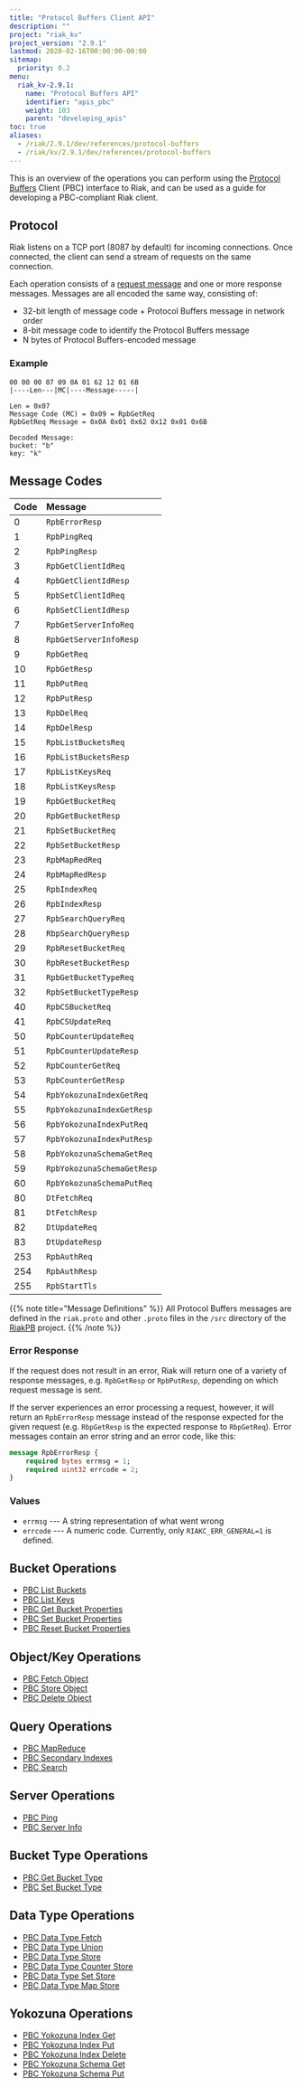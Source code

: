 ```yaml
---
title: "Protocol Buffers Client API"
description: ""
project: "riak_kv"
project_version: "2.9.1"
lastmod: 2020-02-16T00:00:00-00:00
sitemap:
  priority: 0.2
menu:
  riak_kv-2.9.1:
    name: "Protocol Buffers API"
    identifier: "apis_pbc"
    weight: 103
    parent: "developing_apis"
toc: true
aliases:
  - /riak/2.9.1/dev/references/protocol-buffers
  - /riak/kv/2.9.1/dev/references/protocol-buffers
---
```


This is an overview of the operations you can perform using the
[Protocol Buffers](https://code.google.com/p/protobuf/) Client (PBC)
interface to Riak, and can be used as a guide for developing a
PBC-compliant Riak client.

## Protocol

Riak listens on a TCP port (8087 by default) for incoming connections.
Once connected, the client can send a stream of requests on the same
connection.

Each operation consists of a [request message](https://developers.google.com/protocol-buffers/docs/encoding) and one or more response messages. Messages are all encoded the same way, consisting of:

* 32-bit length of message code + Protocol Buffers message in network
  order
* 8-bit message code to identify the Protocol Buffers message
* N bytes of Protocol Buffers-encoded message

### Example

```
00 00 00 07 09 0A 01 62 12 01 6B
|----Len---|MC|----Message-----|

Len = 0x07
Message Code (MC) = 0x09 = RpbGetReq
RpbGetReq Message = 0x0A 0x01 0x62 0x12 0x01 0x6B

Decoded Message:
bucket: "b"
key: "k"
```

## Message Codes

Code | Message |
:----|:--------|
0 | `RpbErrorResp` |
1 | `RpbPingReq` |
2 | `RpbPingResp` |
3 | `RpbGetClientIdReq` |
4 | `RpbGetClientIdResp` |
5 | `RpbSetClientIdReq` |
6 | `RpbSetClientIdResp` |
7 | `RpbGetServerInfoReq` |
8 | `RpbGetServerInfoResp` |
9 | `RpbGetReq` |
10 | `RpbGetResp` |
11 | `RpbPutReq` |
12 | `RpbPutResp` |
13 | `RpbDelReq` |
14 | `RpbDelResp` |
15 | `RpbListBucketsReq` |
16 | `RpbListBucketsResp` |
17 | `RpbListKeysReq` |
18 | `RpbListKeysResp` |
19 | `RpbGetBucketReq` |
20 | `RpbGetBucketResp` |
21 | `RpbSetBucketReq` |
22 | `RpbSetBucketResp` |
23 | `RpbMapRedReq` |
24 | `RpbMapRedResp` |
25 | `RpbIndexReq` |
26 | `RpbIndexResp` |
27 | `RpbSearchQueryReq` |
28 | `RbpSearchQueryResp` |
29 | `RpbResetBucketReq` |
30 | `RpbResetBucketResp` |
31 | `RpbGetBucketTypeReq` |
32 | `RpbSetBucketTypeResp` |
40 | `RpbCSBucketReq` |
41 | `RpbCSUpdateReq` |
50 | `RpbCounterUpdateReq` |
51 | `RpbCounterUpdateResp` |
52 | `RpbCounterGetReq` |
53 | `RpbCounterGetResp` |
54 | `RpbYokozunaIndexGetReq` |
55 | `RpbYokozunaIndexGetResp` |
56 | `RpbYokozunaIndexPutReq` |
57 | `RpbYokozunaIndexPutResp` |
58 | `RpbYokozunaSchemaGetReq` |
59 | `RpbYokozunaSchemaGetResp` |
60 | `RpbYokozunaSchemaPutReq` |
80 | `DtFetchReq` |
81 | `DtFetchResp` |
82 | `DtUpdateReq` |
83 | `DtUpdateResp` |
253 | `RpbAuthReq` |
254 | `RpbAuthResp` |
255 | `RpbStartTls` |

{{% note title="Message Definitions" %}}
All Protocol Buffers messages are defined in the `riak.proto` and other
`.proto` files in the `/src` directory of the
<a href="https://github.com/basho/riak_pb">RiakPB</a> project.
{{% /note %}}

### Error Response

If the request does not result in an error, Riak will return one of a
variety of response messages, e.g. `RpbGetResp` or `RpbPutResp`,
depending on which request message is sent.

If the server experiences an error processing a request, however, it
will return an `RpbErrorResp` message instead of the response expected
for the given request (e.g. `RbpGetResp` is the expected response to
`RbpGetReq`). Error messages contain an error string and an error code,
like this:

```protobuf
message RpbErrorResp {
    required bytes errmsg = 1;
    required uint32 errcode = 2;
}
```

### Values

* `errmsg` --- A string representation of what went wrong
* `errcode` --- A numeric code. Currently, only `RIAKC_ERR_GENERAL=1`
  is defined.

## Bucket Operations

* [PBC List Buckets]({{<baseurl>}}riak/kv/2.9.1/developing/api/protocol-buffers/list-buckets)
* [PBC List Keys]({{<baseurl>}}riak/kv/2.9.1/developing/api/protocol-buffers/list-keys)
* [PBC Get Bucket Properties]({{<baseurl>}}riak/kv/2.9.1/developing/api/protocol-buffers/get-bucket-props)
* [PBC Set Bucket Properties]({{<baseurl>}}riak/kv/2.9.1/developing/api/protocol-buffers/set-bucket-props)
* [PBC Reset Bucket Properties]({{<baseurl>}}riak/kv/2.9.1/developing/api/protocol-buffers/reset-bucket-props)

## Object/Key Operations

* [PBC Fetch Object]({{<baseurl>}}riak/kv/2.9.1/developing/api/protocol-buffers/fetch-object)
* [PBC Store Object]({{<baseurl>}}riak/kv/2.9.1/developing/api/protocol-buffers/store-object)
* [PBC Delete Object]({{<baseurl>}}riak/kv/2.9.1/developing/api/protocol-buffers/delete-object)

## Query Operations

* [PBC MapReduce]({{<baseurl>}}riak/kv/2.9.1/developing/api/protocol-buffers/mapreduce)
* [PBC Secondary Indexes]({{<baseurl>}}riak/kv/2.9.1/developing/api/protocol-buffers/secondary-indexes)
* [PBC Search]({{<baseurl>}}riak/kv/2.9.1/developing/api/protocol-buffers/search)

## Server Operations

* [PBC Ping]({{<baseurl>}}riak/kv/2.9.1/developing/api/protocol-buffers/ping)
* [PBC Server Info]({{<baseurl>}}riak/kv/2.9.1/developing/api/protocol-buffers/server-info)

## Bucket Type Operations

* [PBC Get Bucket Type]({{<baseurl>}}riak/kv/2.9.1/developing/api/protocol-buffers/get-bucket-type)
* [PBC Set Bucket Type]({{<baseurl>}}riak/kv/2.9.1/developing/api/protocol-buffers/set-bucket-type)

## Data Type Operations

* [PBC Data Type Fetch]({{<baseurl>}}riak/kv/2.9.1/developing/api/protocol-buffers/dt-fetch)
* [PBC Data Type Union]({{<baseurl>}}riak/kv/2.9.1/developing/api/protocol-buffers/dt-union)
* [PBC Data Type Store]({{<baseurl>}}riak/kv/2.9.1/developing/api/protocol-buffers/dt-store)
* [PBC Data Type Counter Store]({{<baseurl>}}riak/kv/2.9.1/developing/api/protocol-buffers/dt-counter-store)
* [PBC Data Type Set Store]({{<baseurl>}}riak/kv/2.9.1/developing/api/protocol-buffers/dt-set-store)
* [PBC Data Type Map Store]({{<baseurl>}}riak/kv/2.9.1/developing/api/protocol-buffers/dt-map-store)

## Yokozuna Operations

* [PBC Yokozuna Index Get]({{<baseurl>}}riak/kv/2.9.1/developing/api/protocol-buffers/yz-index-get)
* [PBC Yokozuna Index Put]({{<baseurl>}}riak/kv/2.9.1/developing/api/protocol-buffers/yz-index-put)
* [PBC Yokozuna Index Delete]({{<baseurl>}}riak/kv/2.9.1/developing/api/protocol-buffers/yz-index-delete)
* [PBC Yokozuna Schema Get]({{<baseurl>}}riak/kv/2.9.1/developing/api/protocol-buffers/yz-schema-get)
* [PBC Yokozuna Schema Put]({{<baseurl>}}riak/kv/2.9.1/developing/api/protocol-buffers/yz-schema-put)
